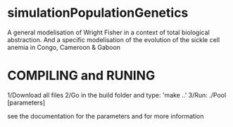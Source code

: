 # simulationPopulationGenetics
A general modelisation of Wright Fisher in a context of total  biological abstraction. And a specific modelisation of the evolution of the sickle cell anemia in Congo, Cameroon &amp; Gaboon 

# COMPILING and RUNING
1/Download all files
2/Go in the build folder and type: 'make ..'
3/Run: ./Pool [parameters]

see the documentation for the parameters and for more information

